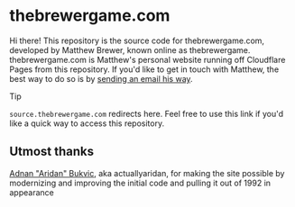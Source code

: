 # thebrewergame.com

Hi there! This repository is the source code for thebrewergame.com, developed by Matthew Brewer, known online as thebrewergame. thebrewergame.com is Matthew's personal website running off Cloudflare Pages from this repository. If you'd like to get in touch with Matthew, the best way to do so is by [sending an email his way](mailto:matt@thebrewergame.com).

> [!TIP]
> `source.thebrewergame.com` redirects here. Feel free to use this link if you'd like a quick way to access this repository.

## Utmost thanks

[Adnan "Aridan" Bukvic](https://aridan.net/), aka actuallyaridan, for making the site possible by modernizing and improving the initial code and pulling it out of 1992 in appearance
